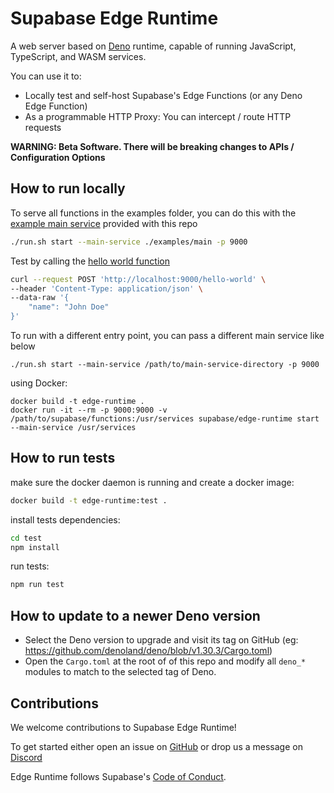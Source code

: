 # Supabase Edge Runtime

A web server based on [Deno](https://deno.land) runtime, capable of running JavaScript, TypeScript, and WASM services.

You can use it to:

* Locally test and self-host Supabase's Edge Functions (or any Deno Edge Function)
* As a programmable HTTP Proxy: You can intercept / route HTTP requests

**WARNING: Beta Software. There will be breaking changes to APIs / Configuration Options**

## How to run locally
To serve all functions in the examples folder, you can do this with the [example main service](./examples/main/index.ts) provided with this repo
```sh
./run.sh start --main-service ./examples/main -p 9000
```

Test by calling the [hello world function](./examples/hello-world/index.ts)
```sh
curl --request POST 'http://localhost:9000/hello-world' \
--header 'Content-Type: application/json' \
--data-raw '{
    "name": "John Doe"
}'
```

To run with a different entry point, you can pass a different main service like below
```
./run.sh start --main-service /path/to/main-service-directory -p 9000
```

using Docker:

```
docker build -t edge-runtime .
docker run -it --rm -p 9000:9000 -v /path/to/supabase/functions:/usr/services supabase/edge-runtime start --main-service /usr/services
```

## How to run tests

make sure the docker daemon is running and create a docker image:

```bash
docker build -t edge-runtime:test .
```

install tests dependencies:

```bash
cd test
npm install
```

run tests:

```bash
npm run test
```

## How to update to a newer Deno version

* Select the Deno version to upgrade and visit its tag on GitHub (eg: https://github.com/denoland/deno/blob/v1.30.3/Cargo.toml)
* Open the `Cargo.toml` at the root of of this repo and modify all `deno_*` modules to match to the selected tag of Deno.

## Contributions

We welcome contributions to Supabase Edge Runtime!

To get started either open an issue on [GitHub](https://github.com/supabase/edge-runtime/issues) or drop us a message on [Discord](https://discord.com/invite/R7bSpeBSJE)

Edge Runtime follows Supabase's [Code of Conduct](https://github.com/supabase/.github/blob/main/CODE_OF_CONDUCT.md).
